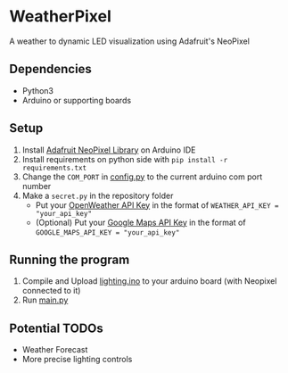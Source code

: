 # WeatherPixel
 A weather to dynamic LED visualization using Adafruit's NeoPixel

 ## Dependencies
 - Python3
 - Arduino or supporting boards
 
 ## Setup
 1. Install [Adafruit NeoPixel Library](https://github.com/adafruit/Adafruit_NeoPixel) on Arduino IDE
 2. Install requirements on python side with `pip install -r requirements.txt`
 3. Change the `COM_PORT` in [config.py](./config.py) to the current arduino com port number
 4. Make a `secret.py` in the repository folder
    - Put your [OpenWeather API Key](https://openweathermap.org/api) in the format of `WEATHER_API_KEY = "your_api_key"`
    - (Optional) Put your [Google Maps API Key](https://developers.google.com/maps) in the format of `GOOGLE_MAPS_API_KEY = "your_api_key"`

 ## Running the program
 1. Compile and Upload [lighting.ino](./arduino_src/lighting/lighting.ino) to your arduino board (with Neopixel connected to it)
 2. Run [main.py](./main.py)

 ## Potential TODOs
 - Weather Forecast
 - More precise lighting controls